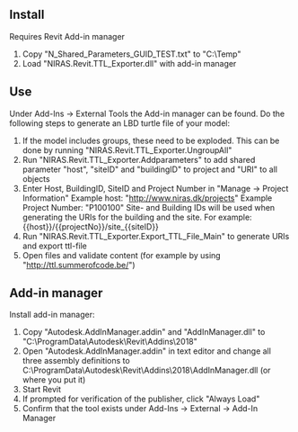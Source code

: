 ## Install
Requires Revit Add-in manager

1) Copy "N_Shared_Parameters_GUID_TEST.txt" to "C:\Temp"
2) Load "NIRAS.Revit.TTL_Exporter.dll" with add-in manager

## Use
Under Add-Ins -> External Tools the Add-in manager can be found. Do the following steps to generate an LBD turtle file of your model:

1) If the model includes groups, these need to be exploded. This can be done by running  "NIRAS.Revit.TTL_Exporter.UngroupAll"
2) Run "NIRAS.Revit.TTL_Exporter.Addparameters" to add shared parameter "host", "siteID" and "buildingID" to project and "URI" to all objects
3) Enter Host, BuildingID, SiteID and Project Number in "Manage -> Project Information"
   Example host: "http://www.niras.dk/projects"
   Example Project Number: "P100100"
   Site- and Building IDs will be used when generating the URIs for the building and the site. For example: {{host}}/{{projectNo}}/site_{{siteID}}
4) Run "NIRAS.Revit.TTL_Exporter.Export_TTL_File_Main" to generate URIs and export ttl-file
5) Open files and validate content (for example by using "http://ttl.summerofcode.be/")

## Add-in manager
Install add-in manager:
1) Copy "Autodesk.AddInManager.addin" and "AddInManager.dll" to "C:\ProgramData\Autodesk\Revit\Addins\2018"
2) Open "Autodesk.AddInManager.addin" in text editor and change all three assembly definitions to <Assembly>C:\ProgramData\Autodesk\Revit\Addins\2018\AddInManager.dll</Assembly> (or where you put it)
3) Start Revit
4) If prompted for verification of the publisher, click "Always Load"
5) Confirm that the tool exists under Add-Ins -> External -> Add-In Manager